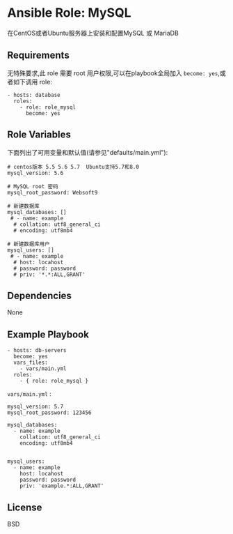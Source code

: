Ansible Role: MySQL
=========

在CentOS或者Ubuntu服务器上安装和配置MySQL 或 MariaDB 

Requirements
------------

无特殊要求,此 role 需要 root 用户权限,可以在playbook全局加入 `become: yes`,或者如下调用 role:

```
- hosts: database
  roles:
    - role: role_mysql
      become: yes
```

Role Variables
--------------

下面列出了可用变量和默认值(请参见"defaults/main.yml"):

```
# centos版本 5.5 5.6 5.7  Ubuntu支持5.7和8.0
mysql_version: 5.6       

# MySQL root 密码
mysql_root_password: Websoft9  

# 新建数据库
mysql_databases: []
 # - name: example 
  # collation: utf8_general_ci
  # encoding: utf8mb4

# 新建数据库用户
mysql_users: []
 # - name: example
  # host: locahost
  # password: password
  # priv: '*.*:ALL,GRANT'
```



Dependencies
------------

None

Example Playbook
----------------

```
- hosts: db-servers
  become: yes
  vars_files:
    - vars/main.yml
  roles:
    - { role: role_mysql }
```

`vars/main.yml` :
```
mysql_version: 5.7
mysql_root_password: 123456  

mysql_databases: 
  - name: example 
    collation: utf8_general_ci
    encoding: utf8mb4

  
mysql_users: 
  - name: example
    host: locahost
    password: password
    priv: 'example.*:ALL,GRANT'
```

License
-------

BSD

